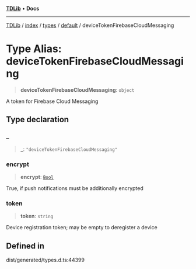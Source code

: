 [**TDLib**](../../../../../../README.md) • **Docs**

***

[TDLib](../../../../../../modules.md) / [index](../../../../../README.md) / [types](../../../README.md) / [default](../README.md) / deviceTokenFirebaseCloudMessaging

# Type Alias: deviceTokenFirebaseCloudMessaging

> **deviceTokenFirebaseCloudMessaging**: `object`

A token for Firebase Cloud Messaging

## Type declaration

### \_

> **\_**: `"deviceTokenFirebaseCloudMessaging"`

### encrypt

> **encrypt**: [`Bool`](Bool.md)

True, if push notifications must be additionally encrypted

### token

> **token**: `string`

Device registration token; may be empty to deregister a device

## Defined in

dist/generated/types.d.ts:44399
